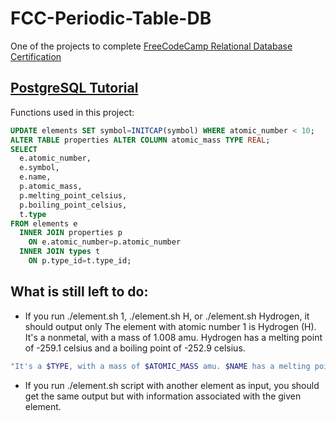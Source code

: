 # FCC-Periodic-Table-DB
One of the projects to complete [FreeCodeCamp Relational Database Certification](https://www.freecodecamp.org/learn/relational-database/)

## [PostgreSQL Tutorial](https://www.postgresqltutorial.com/)
Functions used in this project:
```sql
UPDATE elements SET symbol=INITCAP(symbol) WHERE atomic_number < 10;
ALTER TABLE properties ALTER COLUMN atomic_mass TYPE REAL;
SELECT
  e.atomic_number,
  e.symbol,
  e.name,
  p.atomic_mass,
  p.melting_point_celsius,
  p.boiling_point_celsius,
  t.type
FROM elements e
  INNER JOIN properties p
    ON e.atomic_number=p.atomic_number
  INNER JOIN types t
    ON p.type_id=t.type_id;
```

## What is still left to do:
- If you run ./element.sh 1, ./element.sh H, or ./element.sh Hydrogen, it should output only The element with atomic number 1 is Hydrogen (H). It's a nonmetal, with a mass of 1.008 amu. Hydrogen has a melting point of -259.1 celsius and a boiling point of -252.9 celsius.
```sh
"It's a $TYPE, with a mass of $ATOMIC_MASS amu. $NAME has a melting point of $MELTING_POINT celsius and a boiling point of $BOILING_POINT celsius."
```

- If you run ./element.sh script with another element as input, you should get the same output but with information associated with the given element.
